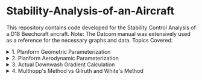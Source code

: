 # Stability-Analysis-of-an-Aircraft
This repository contains code developed for the Stability Control Analysis of a D18 Beechcraft aircraft. 
Note: The Datcom manual was extensively used as a reference for the necessary graphs and data.
Topics Covered:

<details>
  <summary>1. Planform Geometric Parameterization</summary>
  Objective: Determine the aircraft's basic physical geometry, such as the theoretical wing area or the span of the aircraft. 

  Details: The PlanformParameterization object in the code is designed specifically for lifting surfaces like wings or horizontal tails (HT).
![](Imgs/PlanformParameters.PNG)
## Fig 1. Datcom Manual page 2.2.2-1
</details>

<details>
   <summary>2. Planform Aerodynamic Parameterization </summary>

Objective: Apply aerodynamic parameterization to all planforms, including but not limited to HT, Vertical Tails (VT), Canards, etc.   

Details: The code adjusts 2D (lower-case subscripts) aerodynamic parameters to 3D (upper-case subscripts). Experimental data, such as the lift curve slope, the coefficient of moment about the aerodynamic center, the zero lift angle of attack, and the aerodynamic center, were obtained from "Theories of Wing Sections" by Abbot and Von Doenhoff or the Datcom Manual. Afterwards twist, compressibility, sweep, and aspect ratio were taken into account to shift parameters from 2D to 3D.
![](Imgs/Aero2dto3d.PNG)

## Fig 2. Perkins and Hage, S&C Text Book page 23 
</details>

<details>
   <summary>3. Actual Downwash Gradient Calculation </summary>
Objective: Calculate the actual downwash gradient (dϵ/dα) on an aircraft.

Details: This calculation uses the aerodynamic and geometric parameters of the wing and horizontal tail to determine the downwash effect experienced by the tail due to the wing's presence. It considers the incidence angles of both the wing and the tail to provide an accurate representation of the downwash effect based on the aircraft's geometry. 
![](Imgs/Downwash.PNG)


## Fig 3. Perkins and Hage, S&C Text Book page 215
</details>

<details>
   <summary>4. Multhopp's Method vs Gilruth and White's Method</summary>
Objective: To determine the change in nose up pitching momement of with angle of attack as a coefficient (C<sub>mαf</sub>). The goal was to obtain a C<sub>mαf</sub> of -0.01 representing the aircraft has 10% stability.

Details: Multhopp's method is preffered over Munk's since it takes into account the upwash (destabalizing) and downwash (stabalizing). It was comapred against Gilruth and White's method which also takes into account the upwash and down wash but doesn't take into account its affect on the fuselage. Multhopp's method can also be applied to engine naccels whilst the others can't.
![](Imgs/Multhopps.PNG)

## Fig 4. Perkins and Hage, S&C Text Book page 227
</details>
